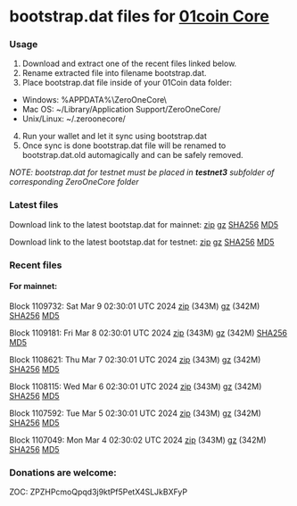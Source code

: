 # bootstrap.dat files for [01coin Core](https://01coin.io)

### Usage

1. Download and extract one of the recent files linked below.
2. Rename extracted file into filename bootstrap.dat.
3. Place bootstrap.dat file inside of your 01Coin data folder:
 - Windows: %APPDATA%\ZeroOneCore\
 - Mac OS: ~/Library/Application Support/ZeroOneCore/
 - Unix/Linux: ~/.zeroonecore/
4. Run your wallet and let it sync using bootstrap.dat
5. Once sync is done bootstrap.dat file will be renamed to bootstrap.dat.old automagically and can be safely removed.

_NOTE: bootstrap.dat for testnet must be placed in **testnet3** subfolder of corresponding ZeroOneCore folder_

### Latest files
Download link to the latest bootstap.dat for mainnet: [zip](https://files.01coin.io/mainnet/bootstrap.dat.zip) [gz](https://files.01coin.io/mainnet/bootstrap.dat.tar.gz) [SHA256](https://files.01coin.io/mainnet/sha256.txt) [MD5](https://files.01coin.io/mainnet/md5.txt)

Download link to the latest bootstap.dat for testnet: [zip](https://files.01coin.io/testnet/bootstrap.dat.zip) [gz](https://files.01coin.io/testnet/bootstrap.dat.tar.gz) [SHA256](https://files.01coin.io/testnet/sha256.txt) [MD5](https://files.01coin.io/testnet/md5.txt)

### Recent files

#### For mainnet:

Block 1109732: Sat Mar  9 02:30:01 UTC 2024 [zip](https://files.01coin.io/mainnet/2024-03-09/bootstrap.dat.zip) (343M) [gz](https://files.01coin.io/mainnet/2024-03-09/bootstrap.dat.tar.gz) (342M) [SHA256](https://files.01coin.io/mainnet/2024-03-09/sha256.txt) [MD5](https://files.01coin.io/mainnet/2024-03-09/md5.txt)

Block 1109181: Fri Mar  8 02:30:01 UTC 2024 [zip](https://files.01coin.io/mainnet/2024-03-08/bootstrap.dat.zip) (343M) [gz](https://files.01coin.io/mainnet/2024-03-08/bootstrap.dat.tar.gz) (342M) [SHA256](https://files.01coin.io/mainnet/2024-03-08/sha256.txt) [MD5](https://files.01coin.io/mainnet/2024-03-08/md5.txt)

Block 1108621: Thu Mar  7 02:30:01 UTC 2024 [zip](https://files.01coin.io/mainnet/2024-03-07/bootstrap.dat.zip) (343M) [gz](https://files.01coin.io/mainnet/2024-03-07/bootstrap.dat.tar.gz) (342M) [SHA256](https://files.01coin.io/mainnet/2024-03-07/sha256.txt) [MD5](https://files.01coin.io/mainnet/2024-03-07/md5.txt)

Block 1108115: Wed Mar  6 02:30:01 UTC 2024 [zip](https://files.01coin.io/mainnet/2024-03-06/bootstrap.dat.zip) (343M) [gz](https://files.01coin.io/mainnet/2024-03-06/bootstrap.dat.tar.gz) (342M) [SHA256](https://files.01coin.io/mainnet/2024-03-06/sha256.txt) [MD5](https://files.01coin.io/mainnet/2024-03-06/md5.txt)

Block 1107592: Tue Mar  5 02:30:01 UTC 2024 [zip](https://files.01coin.io/mainnet/2024-03-05/bootstrap.dat.zip) (343M) [gz](https://files.01coin.io/mainnet/2024-03-05/bootstrap.dat.tar.gz) (342M) [SHA256](https://files.01coin.io/mainnet/2024-03-05/sha256.txt) [MD5](https://files.01coin.io/mainnet/2024-03-05/md5.txt)

Block 1107049: Mon Mar  4 02:30:02 UTC 2024 [zip](https://files.01coin.io/mainnet/2024-03-04/bootstrap.dat.zip) (343M) [gz](https://files.01coin.io/mainnet/2024-03-04/bootstrap.dat.tar.gz) (342M) [SHA256](https://files.01coin.io/mainnet/2024-03-04/sha256.txt) [MD5](https://files.01coin.io/mainnet/2024-03-04/md5.txt)


### Donations are welcome:

ZOC: ZPZHPcmoQpqd3j9ktPf5PetX4SLJkBXFyP
